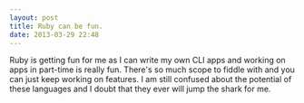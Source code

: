 ```yaml
---
layout: post
title: Ruby can be fun.
date: 2013-03-29 22:48
---
```

Ruby is getting fun for me as I can write my own CLI apps and working on apps in part-time is really fun. There's so much scope to fiddle with and you can just keep working on features. I am still confused about the potential of these languages and I doubt that they ever will jump the shark for me.
